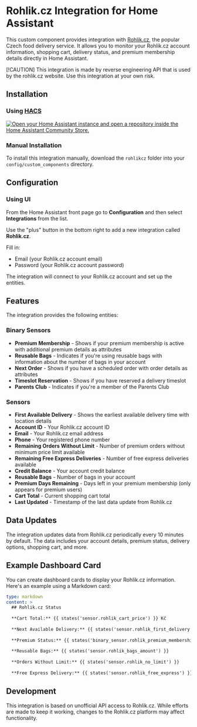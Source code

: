 # Rohlik.cz Integration for Home Assistant

This custom component provides integration with [Rohlik.cz](https://www.rohlik.cz), the popular Czech food delivery service. It allows you to monitor your Rohlik.cz account information, shopping cart, delivery status, and premium membership details directly in Home Assistant.

[!CAUTION] 
This integration is made by reverse engineering API that is used by the rohlik.cz website. Use this integration at your own risk.

## Installation

### Using [HACS](https://hacs.xyz/)

[![Open your Home Assistant instance and open a repository inside the Home Assistant Community Store.](https://my.home-assistant.io/badges/hacs_repository.svg)](https://my.home-assistant.io/redirect/hacs_repository/?owner=YOUR_USERNAME&repository=rohlikcz&category=Integration)

### Manual Installation

To install this integration manually, download the `rohlikcz` folder into your `config/custom_components` directory.

## Configuration

### Using UI

From the Home Assistant front page go to **Configuration** and then select **Integrations** from the list.

Use the "plus" button in the bottom right to add a new integration called **Rohlik.cz**.

Fill in:
 
- Email (your Rohlik.cz account email)
- Password (your Rohlik.cz account password)

The integration will connect to your Rohlik.cz account and set up the entities.

## Features

The integration provides the following entities:

### Binary Sensors

- **Premium Membership** - Shows if your premium membership is active with additional premium details as attributes
- **Reusable Bags** - Indicates if you're using reusable bags with information about the number of bags in your account
- **Next Order** - Shows if you have a scheduled order with order details as attributes
- **Timeslot Reservation** - Shows if you have reserved a delivery timeslot
- **Parents Club** - Indicates if you're a member of the Parents Club

### Sensors

- **First Available Delivery** - Shows the earliest available delivery time with location details
- **Account ID** - Your Rohlik.cz account ID
- **Email** - Your Rohlik.cz email address
- **Phone** - Your registered phone number
- **Remaining Orders Without Limit** - Number of premium orders without minimum price limit available
- **Remaining Free Express Deliveries** - Number of free express deliveries available
- **Credit Balance** - Your account credit balance
- **Reusable Bags** - Number of bags in your account
- **Premium Days Remaining** - Days left in your premium membership (only appears for premium users)
- **Cart Total** - Current shopping cart total
- **Last Updated** - Timestamp of the last data update from Rohlik.cz

## Data Updates

The integration updates data from Rohlik.cz periodically every 10 minutes by default. The data includes your account details, premium status, delivery options, shopping cart, and more.

## Example Dashboard Card

You can create dashboard cards to display your Rohlik.cz information. Here's an example using a Markdown card:

```yaml
type: markdown
content: >
  ## Rohlik.cz Status
  
  **Cart Total:** {{ states('sensor.rohlik_cart_price') }} Kč
  
  **Next Available Delivery:** {{ states('sensor.rohlik_first_delivery') }}
  
  **Premium Status:** {{ states('binary_sensor.rohlik_premium_membership') }}
  
  **Reusable Bags:** {{ states('sensor.rohlik_bags_amount') }}
  
  **Orders Without Limit:** {{ states('sensor.rohlik_no_limit') }}
  
  **Free Express Delivery:** {{ states('sensor.rohlik_free_express') }}
```

## Development

This integration is based on unofficial API access to Rohlik.cz. While efforts are made to keep it working, changes to the Rohlik.cz platform may affect functionality.